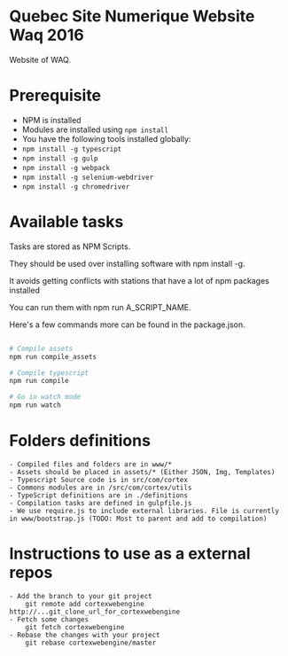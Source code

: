 Quebec Site Numerique Website Waq 2016
========================

Website of WAQ.

# Prerequisite

- NPM is installed
- Modules are installed using ``npm install``
- You have the following tools installed globally:
- ``npm install -g typescript``
- ``npm install -g gulp``
- ``npm install -g webpack``
- ``npm install -g selenium-webdriver``
- ``npm install -g chromedriver``

# Available tasks

Tasks are stored as NPM Scripts.

They should be used over installing software with npm install -g.

It avoids getting conflicts with stations that have a lot of npm packages installed

You can run them with npm run A_SCRIPT_NAME.

Here's a few commands more can be found in the package.json.

```bash

# Compile assets
npm run compile_assets

# Compile typescript
npm run compile

# Go in watch mode
npm run watch

```

# Folders definitions
	- Compiled files and folders are in www/*
	- Assets should be placed in assets/* (Either JSON, Img, Templates)
	- Typescript Source code is in src/com/cortex
	- Commons modules are in /src/com/cortex/utils
	- TypeScript definitions are in ./definitions
	- Compilation tasks are defined in gulpfile.js
	- We use require.js to include external libraries. File is currently in www/bootstrap.js (TODO: Most to parent and add to compilation)

# Instructions to use as a external repos
	- Add the branch to your git project
		git remote add cortexwebengine http://...git_clone_url_for_cortexwebengine
	- Fetch some changes
		git fetch cortexwebengine
	- Rebase the changes with your project
		git rebase cortexwebengine/master

